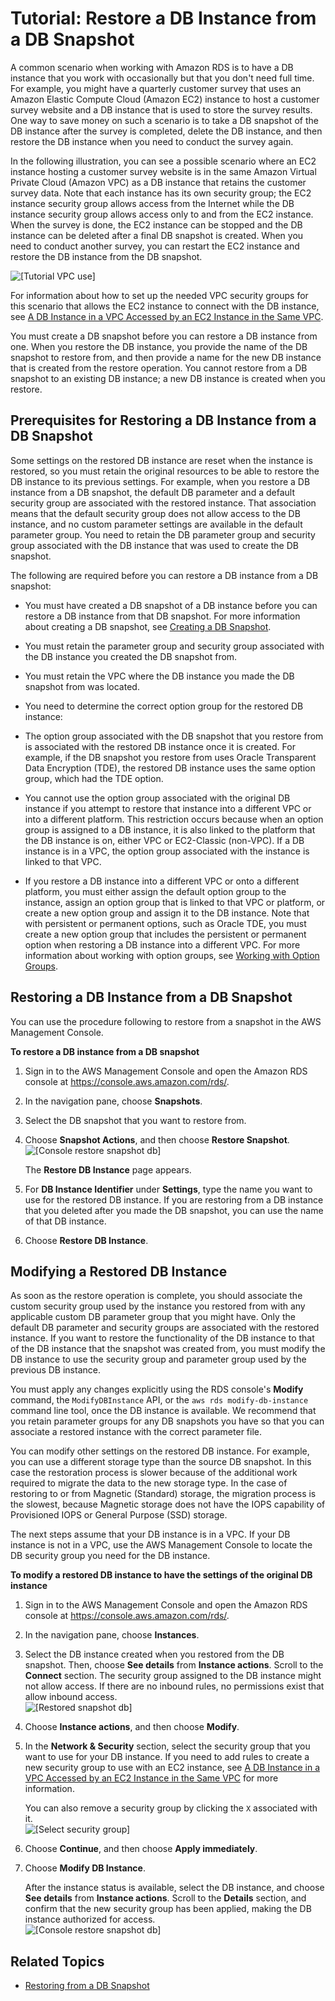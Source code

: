 # Tutorial: Restore a DB Instance from a DB Snapshot<a name="CHAP_Tutorials.RestoringFromSnapshot"></a>

A common scenario when working with Amazon RDS is to have a DB instance that you work with occasionally but that you don't need full time\. For example, you might have a quarterly customer survey that uses an Amazon Elastic Compute Cloud \(Amazon EC2\) instance to host a customer survey website and a DB instance that is used to store the survey results\. One way to save money on such a scenario is to take a DB snapshot of the DB instance after the survey is completed, delete the DB instance, and then restore the DB instance when you need to conduct the survey again\. 

In the following illustration, you can see a possible scenario where an EC2 instance hosting a customer survey website is in the same Amazon Virtual Private Cloud \(Amazon VPC\) as a DB instance that retains the customer survey data\. Note that each instance has its own security group; the EC2 instance security group allows access from the Internet while the DB instance security group allows access only to and from the EC2 instance\. When the survey is done, the EC2 instance can be stopped and the DB instance can be deleted after a final DB snapshot is created\. When you need to conduct another survey, you can restart the EC2 instance and restore the DB instance from the DB snapshot\. 

![\[Tutorial VPC use\]](http://docs.aws.amazon.com/AmazonRDS/latest/UserGuide/images/tut-restoring1.png)

For information about how to set up the needed VPC security groups for this scenario that allows the EC2 instance to connect with the DB instance, see [A DB Instance in a VPC Accessed by an EC2 Instance in the Same VPC](USER_VPC.Scenarios.md#USER_VPC.Scenario1)\. 

 You must create a DB snapshot before you can restore a DB instance from one\. When you restore the DB instance, you provide the name of the DB snapshot to restore from, and then provide a name for the new DB instance that is created from the restore operation\. You cannot restore from a DB snapshot to an existing DB instance; a new DB instance is created when you restore\. 

## Prerequisites for Restoring a DB Instance from a DB Snapshot<a name="CHAP_Tutorials.RestoringFromSnapshot.Prerequisites"></a>

Some settings on the restored DB instance are reset when the instance is restored, so you must retain the original resources to be able to restore the DB instance to its previous settings\. For example, when you restore a DB instance from a DB snapshot, the default DB parameter and a default security group are associated with the restored instance\. That association means that the default security group does not allow access to the DB instance, and no custom parameter settings are available in the default parameter group\. You need to retain the DB parameter group and security group associated with the DB instance that was used to create the DB snapshot\. 

The following are required before you can restore a DB instance from a DB snapshot: 

+ You must have created a DB snapshot of a DB instance before you can restore a DB instance from that DB snapshot\. For more information about creating a DB snapshot, see [Creating a DB Snapshot](USER_CreateSnapshot.md)\. 

+ You must retain the parameter group and security group associated with the DB instance you created the DB snapshot from\. 

+ You must retain the VPC where the DB instance you made the DB snapshot from was located\. 

+  You need to determine the correct option group for the restored DB instance: 

  + The option group associated with the DB snapshot that you restore from is associated with the restored DB instance once it is created\. For example, if the DB snapshot you restore from uses Oracle Transparent Data Encryption \(TDE\), the restored DB instance uses the same option group, which had the TDE option\. 

  + You cannot use the option group associated with the original DB instance if you attempt to restore that instance into a different VPC or into a different platform\. This restriction occurs because when an option group is assigned to a DB instance, it is also linked to the platform that the DB instance is on, either VPC or EC2\-Classic \(non\-VPC\)\. If a DB instance is in a VPC, the option group associated with the instance is linked to that VPC\. 

  +  If you restore a DB instance into a different VPC or onto a different platform, you must either assign the default option group to the instance, assign an option group that is linked to that VPC or platform, or create a new option group and assign it to the DB instance\. Note that with persistent or permanent options, such as Oracle TDE, you must create a new option group that includes the persistent or permanent option when restoring a DB instance into a different VPC\. For more information about working with option groups, see [Working with Option Groups](USER_WorkingWithOptionGroups.md)\. 

## Restoring a DB Instance from a DB Snapshot<a name="CHAP_Tutorials.RestoringFromSnapshot.Steps"></a>

You can use the procedure following to restore from a snapshot in the AWS Management Console\. 

**To restore a DB instance from a DB snapshot**

1. Sign in to the AWS Management Console and open the Amazon RDS console at [https://console\.aws\.amazon\.com/rds/](https://console.aws.amazon.com/rds/)\.

1. In the navigation pane, choose **Snapshots**\.

1. Select the DB snapshot that you want to restore from\. 

1. Choose **Snapshot Actions**, and then choose **Restore Snapshot**\.  
![\[Console restore snapshot db\]](http://docs.aws.amazon.com/AmazonRDS/latest/UserGuide/images/tut-restoring2.png)

   The **Restore DB Instance** page appears\.

1. For **DB Instance Identifier** under **Settings**, type the name you want to use for the restored DB instance\. If you are restoring from a DB instance that you deleted after you made the DB snapshot, you can use the name of that DB instance\.

1. Choose **Restore DB Instance**\.

## Modifying a Restored DB Instance<a name="CHAP_Tutorials.RestoringFromSnapshot.Modifying"></a>

As soon as the restore operation is complete, you should associate the custom security group used by the instance you restored from with any applicable custom DB parameter group that you might have\. Only the default DB parameter and security groups are associated with the restored instance\. If you want to restore the functionality of the DB instance to that of the DB instance that the snapshot was created from, you must modify the DB instance to use the security group and parameter group used by the previous DB instance\. 

You must apply any changes explicitly using the RDS console's **Modify** command, the `ModifyDBInstance` API, or the `aws rds modify-db-instance` command line tool, once the DB instance is available\. We recommend that you retain parameter groups for any DB snapshots you have so that you can associate a restored instance with the correct parameter file\. 

You can modify other settings on the restored DB instance\. For example, you can use a different storage type than the source DB snapshot\. In this case the restoration process is slower because of the additional work required to migrate the data to the new storage type\. In the case of restoring to or from Magnetic \(Standard\) storage, the migration process is the slowest, because Magnetic storage does not have the IOPS capability of Provisioned IOPS or General Purpose \(SSD\) storage\. 

 The next steps assume that your DB instance is in a VPC\. If your DB instance is not in a VPC, use the AWS Management Console to locate the DB security group you need for the DB instance\. 

**To modify a restored DB instance to have the settings of the original DB instance**

1. Sign in to the AWS Management Console and open the Amazon RDS console at [https://console\.aws\.amazon\.com/rds/](https://console.aws.amazon.com/rds/)\.

1. In the navigation pane, choose **Instances**\.

1. Select the DB instance created when you restored from the DB snapshot\. Then, choose **See details** from **Instance actions**\. Scroll to the **Connect** section\. The security group assigned to the DB instance might not allow access\. If there are no inbound rules, no permissions exist that allow inbound access\.   
![\[Restored snapshot db\]](http://docs.aws.amazon.com/AmazonRDS/latest/UserGuide/images/tut-restoring25.png)

1. Choose **Instance actions**, and then choose **Modify**\. 

1. In the **Network & Security** section, select the security group that you want to use for your DB instance\. If you need to add rules to create a new security group to use with an EC2 instance, see [A DB Instance in a VPC Accessed by an EC2 Instance in the Same VPC](USER_VPC.Scenarios.md#USER_VPC.Scenario1) for more information\. 

   You can also remove a security group by clicking the `X` associated with it\.  
![\[Select security group\]](http://docs.aws.amazon.com/AmazonRDS/latest/UserGuide/images/tut-restoring3.png)

1. Choose **Continue**, and then choose **Apply immediately**\. 

1. Choose **Modify DB Instance**\. 

   After the instance status is available, select the DB instance, and choose **See details** from **Instance actions**\. Scroll to the **Details** section, and confirm that the new security group has been applied, making the DB instance authorized for access\.   
![\[Console restore snapshot db\]](http://docs.aws.amazon.com/AmazonRDS/latest/UserGuide/images/tut-restoring4.png)

## Related Topics<a name="CHAP_Tutorials.RestoringFromSnapshot.Related"></a>

+ [Restoring from a DB Snapshot](USER_RestoreFromSnapshot.md)